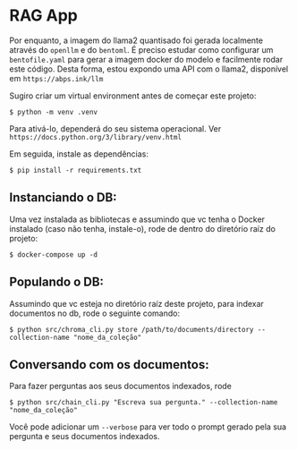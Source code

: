 # RAG App

Por enquanto, a imagem do llama2 quantisado foi gerada localmente através do `openllm` e do `bentoml`. É preciso estudar como configurar um `bentofile.yaml` para gerar a imagem docker do modelo e facilmente rodar este código. Desta forma, estou expondo uma API com o llama2, disponível em `https://abps.ink/llm`

Sugiro criar um virtual environment antes de começar este projeto:
```
$ python -m venv .venv
```
Para ativá-lo, dependerá do seu sistema operacional. Ver `https://docs.python.org/3/library/venv.html`

Em seguida, instale as dependências:

```
$ pip install -r requirements.txt
```

## Instanciando o DB:

Uma vez instalada as bibliotecas e assumindo que vc tenha o Docker instalado (caso não tenha, instale-o), rode de dentro do diretório raíz do projeto:
```
$ docker-compose up -d
```

## Populando o DB:

Assumindo que vc esteja no diretório raíz deste projeto, para indexar documentos no db, rode o seguinte comando:
```
$ python src/chroma_cli.py store /path/to/documents/directory --collection-name "nome_da_coleção"
```

## Conversando com os documentos:
Para fazer perguntas aos seus documentos indexados, rode
```
$ python src/chain_cli.py "Escreva sua pergunta." --collection-name "nome_da_coleção"
```
Você pode adicionar um `--verbose` para ver todo o prompt gerado pela sua pergunta e seus documentos indexados.
